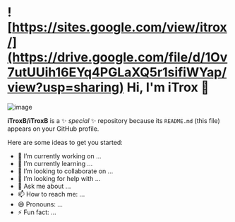 #  ![https://sites.google.com/view/itrox/](https://drive.google.com/file/d/1Ov7utUUih16EYq4PGLaXQ5r1sifiWYap/view?usp=sharing) Hi, I'm iTrox 👋

![image](https://drive.google.com/file/d/1Ov7utUUih16EYq4PGLaXQ5r1sifiWYap/view?usp=sharing)

**iTroxB/iTroxB** is a ✨ _special_ ✨ repository because its `README.md` (this file) appears on your GitHub profile.

Here are some ideas to get you started:

- 🔭 I’m currently working on ...
- 🌱 I’m currently learning ...
- 👯 I’m looking to collaborate on ...
- 🤔 I’m looking for help with ...
- 💬 Ask me about ...
- 📫 How to reach me: ...
- 😄 Pronouns: ...
- ⚡ Fun fact: ...

